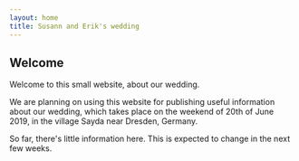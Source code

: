 ```yaml
---
layout: home
title: Susann and Erik's wedding
---
```


## Welcome

Welcome to this small website, about our wedding.

We are planning on using this website for publishing useful information about
our wedding, which takes place on the weekend of 20th of June 2019, in the
village Sayda near Dresden, Germany.

So far, there's little information here. This is expected to change in the
next few weeks.
